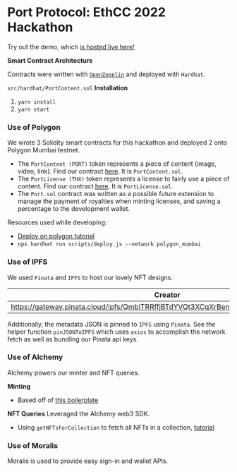 # Port Protocol: EthCC 2022 Hackathon

Try out the demo, which [is hosted live here!](https://port-protocol-ethcc-hackathon.vercel.app/feed)

**Smart Contract Architecture**

Contracts were written with [`OpenZepplin`](https://docs.openzeppelin.com/learn/developing-smart-contracts?pref=hardhat) and deployed with `Hardhat`. 

`src/hardhat/PortContent.sol`
**Installation**

1. `yarn install`
2. `yarn start`

### Use of Polygon

We wrote 3 Solidity smart contracts for this hackathon and deployed 2 onto Polygon Mumbai testnet.

- The `PortContent (PORT)` token represents a piece of content (image, video, link). Find our contract [here](https://mumbai.polygonscan.com/token/0x583fec0f4edf37950a3545a0d40b0a1d654a8742). It is `PortContent.sol`.
- The `PortLicense (THX)` token represents a license to fairly use a piece of content. Find our contract [here](https://mumbai.polygonscan.com/address/0x509ad24fe1ea7d8e261b6c01156a3115be3d061c). It is `PortLicense.sol`.
- The `Port.sol` contract was written as a possible future extension to manage the payment of royalties when minting licenses, and saving a percentage to the development wallet. 

Resources used while developing:
- [Deploy on polygon tutorial](https://docs.alchemy.com/alchemy/tutorials/how-to-code-and-deploy-a-polygon-smart-contract)
- `npx hardhat run scripts/deploy.js --network polygon_mumbai`

### Use of IPFS

We used `Pinata` and `IPFS` to host our lovely NFT designs.

| Creator  | Curator  | License   |
|---|---|---|
|https://gateway.pinata.cloud/ipfs/QmbiTRRffjBTdYVQt3XCqXrBen48fwQm72FCcZuNR4yZWF  |https://gateway.pinata.cloud/ipfs/QmW2Y9Vht1WPUz1HtB6aqgqVC24nMGXHJk23qhhN2FrTQ1   |https://gateway.pinata.cloud/ipfs/QmXXKNeJrigru7C41hBoobz8igsjmqUe6Ch2jMSUeigFoj   |

Additionally, the metadata JSON is pinned to `IPFS` using `Pinata`. See the helper function `pinJSONToIPFS` which uses `axios` to accomplish the network fetch as well as bundling our Pinata api keys.

### Use of Alchemy

Alchemy powers our minter and NFT queries.

**Minting**
- Based off of [this boilerplate](https://docs.alchemy.com/alchemy/tutorials/nft-minter)

**NFT Queries**
Leveraged the Alchemy web3 SDK.
- Using `getNFTsForCollection` to fetch all NFTs in a collection, [tutorial](https://docs.alchemy.com/alchemy/enhanced-apis/nft-api/how-to-get-all-nfts-in-a-collection)

### Use of Moralis
Moralis is used to provide easy sign-in and wallet APIs.